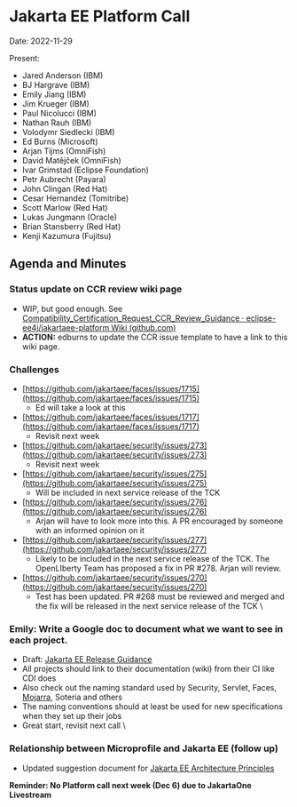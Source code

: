 # Jakarta EE Platform Call

Date: 2022-11-29

Present:

* Jared Anderson (IBM)
* BJ Hargrave (IBM)
* Emily Jiang (IBM)
* Jim Krueger (IBM)
* Paul Nicolucci (IBM)
* Nathan Rauh (IBM)
* Volodymr Siedlecki (IBM)
* Ed Burns (Microsoft)
* Arjan Tijms (OmniFish)
* David Matějček (OmniFish)
* Ivar Grimstad (Eclipse Foundation)
* Petr Aubrecht (Payara)
* John Clingan (Red Hat)
* Cesar Hernandez (Tomitribe)
* Scott Marlow (Red Hat)
* Lukas Jungmann (Oracle)
* Brian Stansberry (Red Hat)
* Kenji Kazumura (Fujitsu)

## Agenda and Minutes

### Status update on CCR review wiki page
* WIP, but good enough. See [Compatibility_Certification_Request_CCR_Review_Guidance · eclipse-ee4j/jakartaee-platform Wiki (github.com)](https://github.com/eclipse-ee4j/jakartaee-platform/wiki/Compatibility_Certification_Request_CCR_Review_Guidance)
* **ACTION:** edburns to update the CCR issue template to have a link to this wiki page.

### Challenges
* [https://github.com/jakartaee/faces/issues/1715](https://github.com/jakartaee/faces/issues/1715)
    * Ed will take a look at this
* [https://github.com/jakartaee/faces/issues/1717](https://github.com/jakartaee/faces/issues/1717)
    * Revisit next week
* [https://github.com/jakartaee/security/issues/273](https://github.com/jakartaee/security/issues/273)
    * Revisit next week
* [https://github.com/jakartaee/security/issues/275](https://github.com/jakartaee/security/issues/275)
    * Will be included in next service release of the TCK
* [https://github.com/jakartaee/security/issues/276](https://github.com/jakartaee/security/issues/276)
    * Arjan will have to look more into this. A PR encouraged by someone with an informed opinion on it
* [https://github.com/jakartaee/security/issues/277](https://github.com/jakartaee/security/issues/277)
    * Likely to be included in the next service release of the TCK. The OpenLIberty Team has proposed a fix in PR #278. Arjan will review.
* [https://github.com/jakartaee/security/issues/270](https://github.com/jakartaee/security/issues/270)
    * Test has been updated. PR #268 must be reviewed and merged and the fix will be released in the next service release of the TCK \

### Emily: Write a Google doc to document what we want to see in each project.
* Draft: [Jakarta EE Release Guidance](https://docs.google.com/document/d/1e2JOhUVUpFSwUamDok2D16sXWsQqVRUiXq-fmnOI-ow/edit#heading=h.x6m6k1m2wn2u)
* All projects should link to their documentation (wiki) from their CI like CDI does
* Also check out the naming standard used by Security, Servlet, Faces, [Mojarra](https://github.com/eclipse-ee4j/mojarra/blob/master/RELEASE.md), Soteria and others
* The naming conventions should at least be used for new specifications when they set up their jobs
* Great start, revisit next call \

### Relationship between Microprofile and Jakarta EE (follow up)
* Updated suggestion document for [Jakarta EE Architecture Principles](https://docs.google.com/document/d/158-XDjNGyVm2Qsgsekj1LftQk_1OKYJeOi33qOtHJ84/edit)

**Reminder: No Platform call next week (Dec 6) due to JakartaOne Livestream**